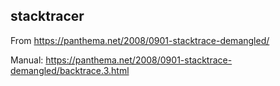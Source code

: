 ## stacktracer
From https://panthema.net/2008/0901-stacktrace-demangled/

Manual: https://panthema.net/2008/0901-stacktrace-demangled/backtrace.3.html
